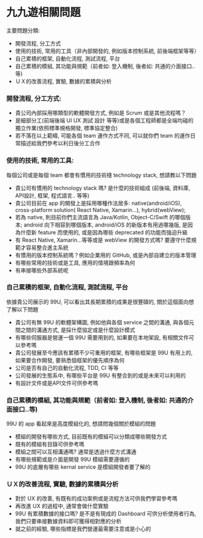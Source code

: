 # 九九遊相關問題

主要問題分類:

 * 開發流程, 分工方式
 * 使用的技術, 常用的工具（非內部開發的, 例如版本控制系統, 前後端框架等等）
 * 自己累積的框架, 自動化流程, 測試流程, 平台
 * 自己累積的模組, 其功能與規範（前者如: 登入機制, 後者如: 共通的介面接口..等)
 * ＵＸ的改善流程, 實驗, 數據的累積與分析 


### 開發流程, 分工方式:

 * 貴公司內部採用哪類型的軟體開發方式, 例如是 Scrum 或是其他流程嗎？  
 * 是細部分工(前端後端 UI UX 測試 設計 等等)或是各個工程師都是全端均碰的獨立作業(依照標準規格開發, 標準協定整合)
 * 若不落在以上範疇, 可能各個 team 運作方式不同, 可以就你們 team 的運作日常描述給我們參考以利日後分工合作


### 使用的技術, 常用的工具:

每個公司或是每個 team 都會有慣用的技術棧 technology stack, 想請教以下問題

 * 貴公司有慣用的 technology stack 嗎? 是什麼的技術組成 (前後端, 資料庫, API設計, 框架, 程式語言.. 等等)
 * 貴公司目前在 app 的開發上是採用哪種作法居多: native(android/iOS), cross-platform solution( React Native, Xamarin...), hybrid(webView); 
 * 若為 native, 則目前你們主流語言為 Java/Kotlin, Object-C/Swift 的哪個版本; android 向下相容到哪個版本, android/iOS 的新版本有用過哪幾版, 是因為什麼新 feature 而使用的, 或是因為哪些 deprecated 的功能而強迫升級
 * 有 React Native, Xamarin...等等或是 webView 的開發方式嗎? 要遵守什麼規範才容易整合進主系統
 * 有慣用的版本控制系統嗎？例如企業用的 GitHub, 或是內部自建立的版本管理
 * 有哪些常用的技術或是工具, 應用的情境跟頻率為何
 * 有串接哪些外部系統呢

### 自己累積的框架, 自動化流程, 測試流程, 平台

依據貴公司展示的 99U, 可以看出其長期累積的成果是很豐碩的, 關於這個面向想了解以下問題

* 貴公司有無 99U 的軟體架構圖, 例如他與各個 service 之間的溝通, 與各個元間之間的溝通方式, 是採什麼協定或是什麼設計模式 
* 有哪些伺服器是營運一個 99U 需要用到的, 如果要在本地架設, 有相關文件可以參考嗎
* 貴公司發展至今應該有累積不少可重用的框架, 有哪些框架是 99U 有用上的, 如果要合作開發, 要熟悉個框架的優先順序為何
* 公司是否有自己的自動化流程, TDD, CI 等等
* 公司發展的生態系中, 有哪些平台是 99U 有整合到的或是未來可以利用的
* 有設計文件或是API文件可供參考嗎

### 自己累積的模組, 其功能與規範（前者如: 登入機制, 後者如: 共通的介面接口..等)

 99U 的 app 看起來是高度模組化的, 想請問幾個關於模組的問題
 
 * 模組的開發有哪些方式, 目前既有的模組可以分類成哪些開發方式
 * 既有的模組有目錄可供參考嗎
 * 模組之間可以互相溝通嗎? 通常是透過什麼方式溝通
 * 有哪些規範或是介面是開發 99U 模組需要遵循的
 * 99U 的底層有哪些 kernal service 是模組開發者要了解的

### ＵＸ的改善流程, 實驗, 數據的累積與分析 

  * 對於 UX 的改善, 有既有的成功案例或是流程方法可供我們學習參考嗎
  * 再改進 UX 的過程中, 通常會做什麼實驗
  * 99U 有累積數據的接口嗎? 是不是有現成的 Dashboard 可供分析使用者行為, 我們只要串接數據資料即可獲得相對應的分析
  * 就之前的經驗, 哪些指標是我們營運最需要注意或是小心的

 
